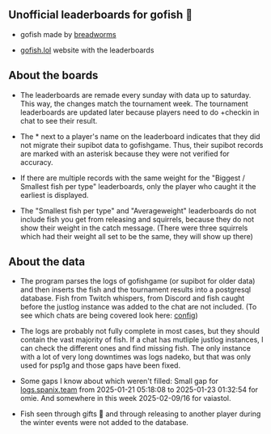 ## Unofficial leaderboards for gofish 🥇
* gofish made by [breadworms](https://www.twitch.tv/breadworms)

* [gofish.lol](https://gofish.lol/) website with the leaderboards

## About the boards

* The leaderboards are remade every sunday with data up to saturday. This way, the changes match the tournament week. The tournament leaderboards are updated later because players need to do +checkin in chat to see their result.

* The * next to a player's name on the leaderboard indicates that they did not migrate their supibot data to gofishgame. Thus, their supibot records are marked with an asterisk because they were not verified for accuracy.

* If there are multiple records with the same weight for the "Biggest / Smallest fish per type" leaderboards, only the player who caught it the earliest is displayed. 

* The "Smallest fish per type" and "Averageweight" leaderboards do not include fish you get from releasing and squirrels, because they do not show their weight in the catch message. (There were three squirrels which had their weight all set to be the same, they will show up there)

## About the data

* The program parses the logs of gofishgame (or supibot for older data) and then inserts the fish and the tournament results into a postgresql database. Fish from Twitch whispers, from Discord and fish caught before the justlog instance was added to the chat are not included. (To see which chats are being covered look here: [config](https://github.com/blableblup/gofish/blob/main/config.json))

* The logs are probably not fully complete in most cases, but they should contain the vast majority of fish. If a chat has mutliple justlog instances, I can check the different ones and find missing fish. The only instance with a lot of very long downtimes was logs nadeko, but that was only used for psp1g and those gaps have been fixed.

* Some gaps I know about which weren't filled: Small gap for [logs.spanix.team](https://logs.spanix.team/channel/omie/user/gofishgame/2025/1) from 2025-01-21 05:18:08 to 2025-01-23 01:32:54 for omie. And somewhere in this week 2025-02-09/16 for vaiastol.

* Fish seen through gifts 🎁 and through releasing to another player during the winter events were not added to the database.